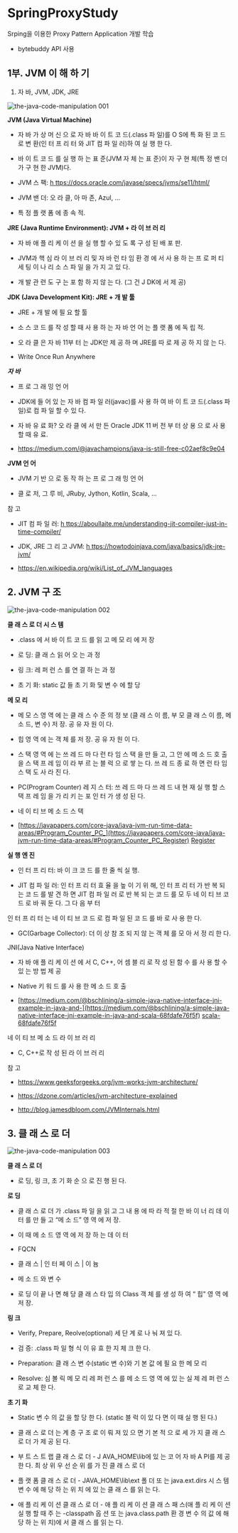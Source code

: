 # SpringProxyStudy
Srping을 이용한 Proxy Pattern Application 개발 학습
- bytebuddy API 사용





## 1부. JVM 이 해 하 기

1. 자 바, JVM, JDK, JRE
 
![the-java-code-manipulation 001](https://user-images.githubusercontent.com/32234263/103335400-2c251e00-4ab8-11eb-900b-437460190981.png)


**JVM (Java Virtual Machine)**

- 자 바 가 상 머 신 으 로 자 바 바 이 트 코 드(.class 파 일)를 O S에 특 화 된 코 드 로 변 환(인 터 프 리 터 와 JIT 컴 파 일 러)하 여 실 행 한 다.

- 바 이 트 코 드 를 실 행 하 는 표 준(JVM 자 체 는 표 준)이 자 구 현 체(특 정 밴 더 가 구 현 한 JVM)다.

- JVM 스 팩: [ h ttps://docs.oracle.com/javase/specs/jvms/se11/html/](https://docs.oracle.com/javase/specs/jvms/se11/html/)

- JVM 밴 더: 오 라 클, 아 마 존, Azul, ...

- 특 정 플 랫 폼 에 종 속 적.

  

**JRE (Java Runtime Environment): JVM + 라 이 브 러 리**

  

- 자 바 애 플 리 케 이 션 을 실 행 할 수 있 도 록 구 성 된 배 포 판.

- JVM과 핵 심 라 이 브 러 리 및 자 바 런 타 임 환 경 에 서 사 용 하 는 프 로 퍼 티 세 팅 이 나 리 소 스 파 일 을 가 지 고 있 다.

- 개 발 관 련 도 구 는 포 함 하 지 않 는 다. (그 건 J DK에 서 제 공)

  

**JDK (Java Development Kit): JRE + 개 발 툴**

  
- JRE + 개 발 에 필 요 할 툴

- 소 스 코 드 를 작 성 할 때 사 용 하 는 자 바 언 어 는 플 랫 폼 에 독 립 적.

- 오 라 클 은 자 바 11부 터 는 JDK만 제 공 하 며 JRE를 따 로 제 공 하 지 않 는 다.

- Write Once Run Anywhere

  

***자 바***

  

- 프 로 그 래 밍 언 어

- JDK에 들 어 있 는 자 바 컴 파 일 러(javac)를 사 용 하 여 바 이 트 코 드(.class 파 일)로 컴 파 일 할 수 있 다.

- 자 바 유 료 화? 오 라 클 에 서 만 든 Oracle JDK 11 버 전 부 터 상 용 으 로 사 용 할 때 유 료.

- <https://medium.com/@javachampions/java-is-still-free-c02aef8c9e04>

  

**JVM 언 어**

  

- JVM 기 반 으 로 동 작 하 는 프 로 그 래 밍 언 어

- 클 로 저, 그 루 비, JRuby, Jython, Kotlin, Scala, ...

  

참 고

  

- JIT 컴 파 일 러: [ h ttps://aboullaite.me/understanding-jit-compiler-just-in-time-compiler/](https://aboullaite.me/understanding-jit-compiler-just-in-time-compiler/)

- JDK, JRE 그 리 고 JVM: [ h ttps://howtodoinjava.com/java/basics/jdk-jre-jvm/](https://howtodoinjava.com/java/basics/jdk-jre-jvm/)

- <https://en.wikipedia.org/wiki/List_of_JVM_languages>

## **2. JVM 구 조**

  

![the-java-code-manipulation 002](https://user-images.githubusercontent.com/32234263/103335418-36471c80-4ab8-11eb-8494-bd508bb3ce81.png)


  

**클 래 스 로 더 시 스 템**

  

- .class 에 서 바 이 트 코 드 를 읽 고 메 모 리 에 저 장

- 로 딩: 클 래 스 읽 어 오 는 과 정

- 링 크: 레 퍼 런 스 를 연 결 하 는 과 정

- 초 기 화: static 값 들 초 기 화 및 변 수 에 할 당

  

**메 모 리**

  

- 메 모 스 영 역 에 는 클 래 스 수 준 의 정 보 (클 래 스 이 름, 부 모 클 래 스 이 름, 메 소 드, 변 수) 저 장. 공 유 자 원 이 다.

- 힙 영 역 에 는 객 체 를 저 장. 공 유 자 원 이 다.

- 스 택 영 역 에 는 쓰 레 드 마 다 런 타 임 스 택 을 만 들 고, 그 안 에 메 소 드 호 출 을 스 택 프 레 임 이 라 부 르 는 블 럭 으 로 쌓 는 다. 쓰 레 드 종 료 하 면 런 타 임 스 택 도 사 라 진 다.

- PC(Program Counter) 레 지 스 터: 쓰 레 드 마 다 쓰 레 드 내 현 재 실 행 할 스 택 프 레 임 을 가 리 키 는 포 인 터 가 생 성 된 다.

- 네 이 티 브 메 소 드 스 택

-  [https://javapapers.com/core-java/java-jvm-run-time-data-areas/#Program_Counter_PC_](https://javapapers.com/core-java/java-jvm-run-time-data-areas/#Program_Counter_PC_Register) [Register](https://javapapers.com/core-java/java-jvm-run-time-data-areas/#Program_Counter_PC_Register)

  

**실 행 엔 진**

  

- 인 터 프 리 터: 바 이 크 코 드 를 한 줄 씩 실 행.

- JIT 컴 파 일 러: 인 터 프 리 터 효 율 을 높 이 기 위 해, 인 터 프 리 터 가 반 복 되 는 코 드 를 발 견 하 면 JIT 컴 파 일 러 로 반 복 되 는 코 드 를 모 두 네 이 티 브 코 드 로 바 꿔 둔 다. 그 다 음 부 터

  

인 터 프 리 터 는 네 이 티 브 코 드 로 컴 파 일 된 코 드 를 바 로 사 용 한 다.

  

- GC(Garbage Collector): 더 이 상 참 조 되 지 않 는 객 체 를 모 아 서 정 리 한 다.

  

JNI(Java Native Interface)

  

- 자 바 애 플 리 케 이 션 에 서 C, C++, 어 셈 블 리 로 작 성 된 함 수 를 사 용 할 수 있 는 방 법 제 공

- Native 키 워 드 를 사 용 한 메 소 드 호 출

-  [https://medium.com/@bschlining/a-simple-java-native-interface-jni-example-in-java-and-](https://medium.com/@bschlining/a-simple-java-native-interface-jni-example-in-java-and-scala-68fdafe76f5f) [scala-68fdafe76f5f](https://medium.com/@bschlining/a-simple-java-native-interface-jni-example-in-java-and-scala-68fdafe76f5f)

  

네 이 티 브 메 소 드 라 이 브 러 리

  

- C, C++로 작 성 된 라 이 브 러 리

  

참 고

  

- <https://www.geeksforgeeks.org/jvm-works-jvm-architecture/>

- <https://dzone.com/articles/jvm-architecture-explained>

- <http://blog.jamesdbloom.com/JVMInternals.html>

## 3. 클 래 스 로 더

  

![the-java-code-manipulation 003](https://user-images.githubusercontent.com/32234263/103335431-3e9f5780-4ab8-11eb-9695-b4142b8906ea.png)


  

**클 래 스 로 더**

  

- 로 딩, 링 크, 초 기 화 순 으 로 진 행 된 다.

**로 딩**

- 클 래 스 로 더 가 .class 파 일 을 읽 고 그 내 용 에 따 라 적 절 한 바 이 너 리 데 이 터 를 만 들 고 “메 소 드” 영 역 에 저 장.

- 이 때 메 소 드 영 역 에 저 장 하 는 데 이 터

- FQCN

- 클 래 스 | 인 터 페 이 스 | 이 늄

- 메 소 드 와 변 수

- 로 딩 이 끝 나 면 해 당 클 래 스 타 입 의 Class 객 체 를 생 성 하 여 “ 힙" 영 역 에 저 장.

**링 크**

- Verify, Prepare, Reolve(optional) 세 단 계 로 나 눠 져 있 다.

- 검 증: .class 파 일 형 식 이 유 효 한 지 체 크 한 다.

- Preparation: 클 래 스 변 수(static 변 수)와 기 본 값 에 필 요 한 메 모 리

- Resolve: 심 볼 릭 메 모 리 레 퍼 런 스 를 메 소 드 영 역 에 있 는 실 제 레 퍼 런 스 로 교 체 한 다.

  

**초 기 화**

- Static 변 수 의 값 을 할 당 한 다. (static 블 럭 이 있 다 면 이 때 실 행 된 다.)

- 클 래 스 로 더 는 계 층 구 조 로 이 뤄 져 있 으 면 기 본 적 으 로 세 가 지 클 래 스 로 더 가 제 공 된 다.

- 부 트 스 트 랩 클 래 스 로 더 - J AVA\_HOME\lib에 있 는 코 어 자 바 A PI를 제 공 한 다. 최 상 위 우 선 순 위 를 가 진 클 래 스 로 더

- 플 랫 폼 클 래 스 로 더 - JAVA\_HOME\lib\ext 폴 더 또 는 java.ext.dirs 시 스 템 변 수 에 해 당 하 는 위 치 에 있 는 클 래 스 를 읽 는 다.

- 애 플 리 케 이 션 클 래 스 로 더 - 애 플 리 케 이 션 클 래 스 패 스(애 플 리 케 이 션 실 행 할 때 주 는 -classpath 옵 션 또 는 java.class.path 환 경 변 수 의 값 에 해 당 하 는 위 치)에 서 클 래 스 를 읽 는 다.
